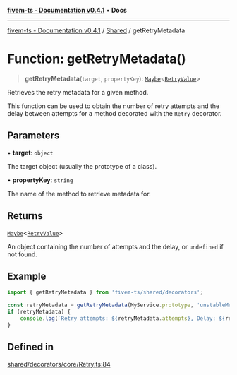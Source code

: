 [**fivem-ts - Documentation v0.4.1**](../../../README.md) • **Docs**

***

[fivem-ts - Documentation v0.4.1](../../../README.md) / [Shared](../README.md) / getRetryMetadata

# Function: getRetryMetadata()

> **getRetryMetadata**(`target`, `propertyKey`): [`Maybe`](../type-aliases/Maybe.md)\<[`RetryValue`](../type-aliases/RetryValue.md)\>

Retrieves the retry metadata for a given method.

This function can be used to obtain the number of retry attempts and the delay between attempts
for a method decorated with the `Retry` decorator.

## Parameters

• **target**: `object`

The target object (usually the prototype of a class).

• **propertyKey**: `string`

The name of the method to retrieve metadata for.

## Returns

[`Maybe`](../type-aliases/Maybe.md)\<[`RetryValue`](../type-aliases/RetryValue.md)\>

An object containing the number of attempts and the delay, or `undefined` if not found.

## Example

```ts
import { getRetryMetadata } from 'fivem-ts/shared/decorators';

const retryMetadata = getRetryMetadata(MyService.prototype, 'unstableMethod');
if (retryMetadata) {
    console.log(`Retry attempts: ${retryMetadata.attempts}, Delay: ${retryMetadata.delay}`);
}
```

## Defined in

[shared/decorators/core/Retry.ts:84](https://github.com/Purpose-Dev/fivem-ts/blob/main/src/shared/decorators/core/Retry.ts#L84)
